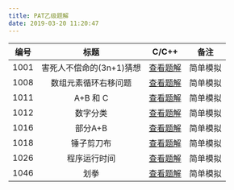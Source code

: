 ```yaml
---
title: PAT乙级题解
date: 2019-03-20 11:20:47
---
```


| 编号 |           标题           |                  C/C++                  |   备注   |
| :--: | :----------------------: | :-------------------------------------: | :------: |
| 1001 | 害死人不偿命的(3n+1)猜想 | [查看题解](/2019/03/28/pat-basic-1001/) | 简单模拟 |
| 1008 |   数组元素循环右移问题   | [查看题解](/2019/03/15/pat-basic-1008/) | 简单模拟 |
| 1011 |         A+B 和 C         | [查看题解](/2019/03/28/pat-basic-1011/) | 简单模拟 |
| 1012 |         数字分类         | [查看题解](/2019/04/01/pat-basic-1012/) | 简单模拟 |
| 1016 |         部分A+B          | [查看题解](/2019/03/28/pat-basic-1016/) | 简单模拟 |
| 1018 |        锤子剪刀布        | [查看题解](/2019/04/01/pat-basic-1018/) | 简单模拟 |
| 1026 |       程序运行时间       | [查看题解](/2019/03/28/pat-basic-1026/) | 简单模拟 |
| 1046 |           划拳           | [查看题解](/2019/03/31/pat-basic-1046/) | 简单模拟 |

